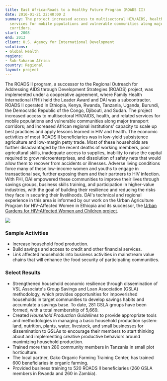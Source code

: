 ```yaml
---
title: East Africa—Roads to a Healthy Future Program (ROADS II)
date: 2016-01-21 22:40:00 Z
summary: The project increased access to multisectoral HIV/AIDS, health, and related
  services for mobile populations and vulnerable communities along major transport
  corridors.
start: 2008
end: 2013
client: U.S. Agency for International Development
solutions:
- Global Health
regions:
- Sub-Saharan Africa
country: Regional
layout: project
---
```


The ROADS II program, a successor to the Regional Outreach for Addressing AIDS through Development Strategies (ROADS) project, was implemented under a cooperative agreement, where Family Health International (FHI) held the Leader Award and DAI was a subcontractor. ROADS II operated in Ethiopia, Kenya, Rwanda, Tanzania, Uganda, Burundi, the Democratic Republic of the Congo, Djibouti, and Sudan. The project increased access to multisectoral HIV/AIDS, health, and related services for mobile populations and vulnerable communities along major transport corridors; and increased African regional institutions' capacity to scale up best practices and apply lessons learned in HIV and health. The economic activities of most ROADS II beneficiaries was in low-yield subsistence agriculture and low-margin petty trade. Most of these households are further disadvantaged by the recent deaths of working members, poor agricultural skills, inadequate access to supplies, inability to raise the capital required to grow microenterprises, and dissolution of safety nets that would allow them to recover from accidents or illnesses. Adverse living conditions force many of these low-income women and youths to engage in transactional sex, further exposing them and their partners to HIV infection. With FHI, DAI empowered these communities to improve their lives through savings groups, business skills training, and participation in higher-value industries, with the goal of building their resilience and reducing the risks they face in securing their livelihoods. DAI's technical and regional experience in this area is informed by our work on the Urban Agriculture Program for HIV-Affected Women in Ethiopia and its successor, the [Urban Gardens for HIV-Affected Women and Children project][1].

![][2]

###  Sample Activities

* Increase household food production.
* Build savings and access to credit and other financial services.
* Link affected households into business activities in mainstream value chains that will enhance the food security of participating communities.

###  Select Results

* Strengthened household economic resilience through dissemination of VSL Associate's Group Savings and Loan Association (GSLA) methodology, which provides opportunities for impoverished households in target communities to develop savings habits and accumulate a savings base. To date, 281 GSLA groups have been formed, with a total membership of 5,669.
* Created _Household Production Guidelines_ to provide appropriate tools and methodologies in managing a basic household production system: land, nutrition, plants, water, livestock, and small businesses for dissemination to GSLAs to encourage their members to start thinking about and implementing creative productive behaviors around maximizing household production.
* Trained more than 280 community members in Tanzania in small plot horticulture.
* The local partner, Gako Organic Farming Training Center, has trained 600 beneficiaries in organic farming.
* Provided business training to 520 ROADS II beneficiaries (260 GSLA members in Rwanda and 260 in Zambia).

[1]: /our-work/projects/ethiopia—urban-gardens-program-hiv-affected-women-and-children-ugp
[2]: https://assetify-dai.com/projects/ZambiaROADS.jpg